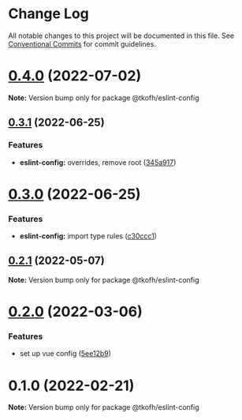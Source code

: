 # Change Log

All notable changes to this project will be documented in this file.
See [Conventional Commits](https://conventionalcommits.org) for commit guidelines.

# [0.4.0](https://github.com/tkofh/eslint-config/compare/@tkofh/eslint-config@0.3.1...@tkofh/eslint-config@0.4.0) (2022-07-02)

**Note:** Version bump only for package @tkofh/eslint-config





## [0.3.1](https://github.com/tkofh/eslint-config/compare/@tkofh/eslint-config@0.3.0...@tkofh/eslint-config@0.3.1) (2022-06-25)


### Features

* **eslint-config:** overrides, remove root ([345a917](https://github.com/tkofh/eslint-config/commit/345a917868b9db6c1ffc3aff3f77740d507547c1))





# [0.3.0](https://github.com/tkofh/eslint-config/compare/@tkofh/eslint-config@0.2.1...@tkofh/eslint-config@0.3.0) (2022-06-25)


### Features

* **eslint-config:** import type rules ([c30ccc1](https://github.com/tkofh/eslint-config/commit/c30ccc1cf201a1a3618450a2c2976c2d6bf7b0f1))





## [0.2.1](https://github.com/tkofh/eslint-config/compare/@tkofh/eslint-config@0.2.0...@tkofh/eslint-config@0.2.1) (2022-05-07)

**Note:** Version bump only for package @tkofh/eslint-config





# [0.2.0](https://github.com/tkofh/eslint-config/compare/@tkofh/eslint-config@0.1.0...@tkofh/eslint-config@0.2.0) (2022-03-06)


### Features

* set up vue config ([5ee12b9](https://github.com/tkofh/eslint-config/commit/5ee12b95fbcc16dcefb72e2236faa17a477cc0d9))





# 0.1.0 (2022-02-21)

**Note:** Version bump only for package @tkofh/eslint-config
